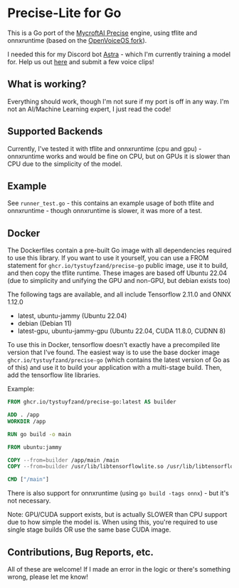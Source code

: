 Precise-Lite for Go
===================

This is a Go port of the [MycroftAI Precise](https://github.com/MycroftAI/mycroft-precise) engine, using tflite and onnxruntime 
(based on the [OpenVoiceOS fork](https://github.com/OpenVoiceOS/precise-lite)).

I needed this for my Discord bot [Astra](https://astra.bot) - which I'm currently training a model for. Help us out [here](https://train.astra.bot/) and submit a few voice clips!


What is working?
----------------

Everything should work, though I'm not sure if my port is off in any way. I'm not an AI/Machine Learning expert, I just read the code!

Supported Backends
------------------

Currently, I've tested it with tflite and onnxruntime (cpu and gpu) - onnxruntime works and would be fine on CPU, but on
GPUs it is slower than CPU due to the simplicity of the model.

Example
-------

See `runner_test.go` - this contains an example usage of both tflite and onnxruntime - though onnxruntime is slower,
it was more of a test.

Docker
------

The Dockerfiles contain a pre-built Go image with all dependencies required to use this library. If you want to use it
yourself, you can use a FROM statement for `ghcr.io/tystuyfzand/precise-go` public image, use it to build, and then copy the tflite
runtime. These images are based off Ubuntu 22.04 (due to simplicity and unifying the GPU and non-GPU, but debian exists too)

The following tags are available, and all include Tensorflow 2.11.0 and ONNX 1.12.0

- latest, ubuntu-jammy (Ubuntu 22.04)
- debian (Debian 11)
- latest-gpu, ubuntu-jammy-gpu (Ubuntu 22.04, CUDA 11.8.0, CUDNN 8)

To use this in Docker, tensorflow doesn't exactly have a precompiled lite version that I've found. The easiest way is to
use the base docker image `ghcr.io/tystuyfzand/precise-go` (which contains the latest version of Go as of this)
and use it to build your application with a multi-stage build. Then, add the tensorflow lite libraries.

Example:

```dockerfile
FROM ghcr.io/tystuyfzand/precise-go:latest AS builder

ADD . /app
WORKDIR /app

RUN go build -o main

FROM ubuntu:jammy

COPY --from=builder /app/main /main
COPY --from=builder /usr/lib/libtensorflowlite.so /usr/lib/libtensorflowlite_c.so /usr/lib/

CMD ["/main"]
```

There is also support for onnxruntime (using `go build -tags onnx`) - but it's not necessary.

Note: GPU/CUDA support exists, but is actually SLOWER than CPU support due to how simple the model is. When using this, you're required to use single stage builds OR use the same base CUDA image.

Contributions, Bug Reports, etc.
--------------------------------

All of these are welcome! If I made an error in the logic or there's something wrong, please let me know!